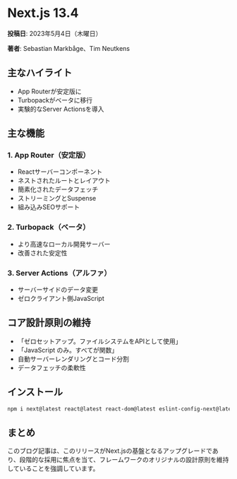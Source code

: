 # Next.js 13.4

**投稿日**: 2023年5月4日（木曜日）

**著者**: Sebastian Markbåge、Tim Neutkens

## 主なハイライト

- App Routerが安定版に
- Turbopackがベータに移行
- 実験的なServer Actionsを導入

## 主な機能

### 1. App Router（安定版）

- Reactサーバーコンポーネント
- ネストされたルートとレイアウト
- 簡素化されたデータフェッチ
- ストリーミングとSuspense
- 組み込みSEOサポート

### 2. Turbopack（ベータ）

- より高速なローカル開発サーバー
- 改善された安定性

### 3. Server Actions（アルファ）

- サーバーサイドのデータ変更
- ゼロクライアント側JavaScript

## コア設計原則の維持

- 「ゼロセットアップ。ファイルシステムをAPIとして使用」
- 「JavaScript のみ。すべてが関数」
- 自動サーバーレンダリングとコード分割
- データフェッチの柔軟性

## インストール

```bash
npm i next@latest react@latest react-dom@latest eslint-config-next@latest
```

## まとめ

このブログ記事は、このリリースがNext.jsの基盤となるアップグレードであり、段階的な採用に焦点を当て、フレームワークのオリジナルの設計原則を維持していることを強調しています。
